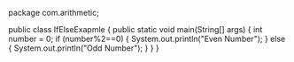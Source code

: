 package com.arithmetic;

public class IfElseExapmle {
	public static void main(String[] args) {
		int number = 0;
    	if (number%2==0) {
		System.out.println("Even Number");
	}
	 else {
		System.out.println("Odd Number");
	}
	}
}
